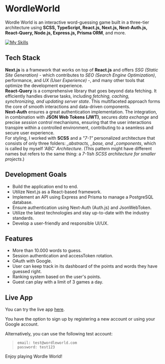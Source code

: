 # WordleWorld

Wordle World is an interactive word-guessing game built in a three-tier architecture using **SCSS, TypeScript, React.js, Next.js, Next-Auth.js, React-Query, Node.js, Express.js, Prisma ORM**, and more.

[![My Skills](https://skillicons.dev/icons?i=ts,react,next,scss,nodejs,express,prisma&perline=4)](https://skillicons.dev)

## Tech Stack

**Next.js** is a framework that works on top of **React.js** and offers _SSG_ _(Static Site Generation)_ - which contributes to _SEO_ _(Search Engine Optimization)_, performance, and _UX_ _(User Experience)_ -, and many other tools that optimize the development experience. \
**React-Query** is a comprehensive library that goes beyond data fetching. It efficiently handles diverse tasks, including _fetching, caching, synchronizing, and updating server state_. This multifaceted approach forms the core of smooth interactions and data-driven components. \
**Next-Auth** ensures a great authentication implementation. The integration, in combination with **JSON Web Tokens (JWT)**, secures _data exchange_ and precise _session control_ mechanisms, ensuring that the user interactions transpire within a controlled environment, contributing to a seamless and secure user experience. \
For styling, I worked with **SCSS** and a _"7-1"_ personalized architecture that consists of only three folders: _\_abstracts, \_base, and \_components_, which is called by myself _'ABC' Architecture_. (This pattern might have different names but refers to the same thing: a _7-1ish SCSS architecture for smaller projects_.)

## Development Goals

- Build the application end to end.
- Utilize Next.js as a React-based framework.
- Implement an API using Express and Prisma to manage a PostgreSQL database.
- Ensure authentication using Next-Auth (Auth.js) and JsonWebToken.
- Utilize the latest technologies and stay up-to-date with the industry standards.
- Develop a user-friendly and responsible UI/UX.

## Features

- More than 10.000 words to guess.
- Session authentication and accessToken rotation.
- OAuth with Google.
- User can keep track in its dashboard of the points and words they have guessed right.
- Ranking system based on the user's points.
- Guest can play with a limit of 3 games a day.

## Live App

You can try the live app [here](https://wordle-world.vercel.app/).

You have the option to sign up by registering a new account or using your Google account.

Alternatively, you can use the following test account:

> `email: test@wordleworld.com`\
> `password: test123 `

Enjoy playing Wordle World!
